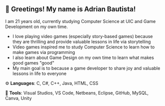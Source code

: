 ## 👋 Greetings! My name is Adrian Bautista!

I am 21 years old, currently studying Computer Science at UIC and Game Development on my own time. 
- I love playing video games (especially story-based games) because they are thrilling and provide valuable lessons in life via storytelling
- Video games inspired me to study Computer Science to learn how to make games via programming
- I also learn about Game Design on my own time to learn what makes good games "good"
- My main goal is to because a game developer to share joy and valuable lessons in life to everyone

⚙️ **Languages**: C, C#, C++, Java, HTML, CSS

🧰 **Tools**: Visual Studios, VS Code, Netbeans, Eclipse, GitHub, MySQL, Canva, Unity
